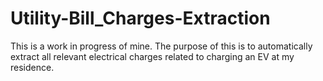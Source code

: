 # Utility-Bill_Charges-Extraction
This is a work in progress of mine. The purpose of this is to automatically extract all relevant electrical charges related to charging an EV at my residence.
